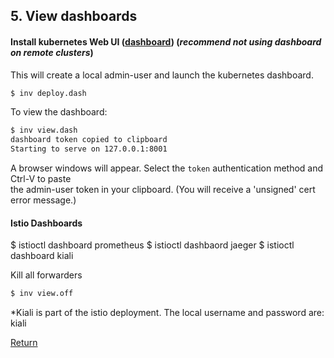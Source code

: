 
## 5. View dashboards

#### Install kubernetes Web UI ([dashboard](https://github.com/kubernetes/dashboard))  (_recommend not using dashboard on remote clusters_)  

This will create a local admin-user and launch the kubernetes dashboard.    

```bash
$ inv deploy.dash
```

To view the dashboard:
```bash
$ inv view.dash
dashboard token copied to clipboard
Starting to serve on 127.0.0.1:8001
```
A browser windows will appear. Select the `token` authentication method and Ctrl-V to paste  
the admin-user token in your clipboard. (You will receive a 'unsigned' cert error message.)

#### Istio Dashboards

$ istioctl dashboard prometheus
$ istioctl dashbaord jaeger
$ istioctl dashboard kiali

Kill all forwarders  

```bash
$ inv view.off
```

*Kiali is part of the istio deployment. The local username and password are: kiali



[Return](../README.md)
